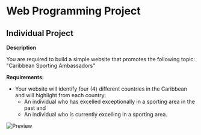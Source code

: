 # Web Programming Project

## Individual Project

__Description__

You are required to build a simple website that promotes the following topic: "Caribbean Sporting Ambassadors"

__Requirements:__
* Your website will identify four (4) different countries in the Caribbean and will highlight from each country:
  * An individual who has excelled exceptionally in a sporting area in the past and
  * An individual who is currently excelling in a sporting area. 
  
![Preview](images/1.png)
